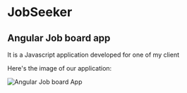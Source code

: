 # JobSeeker

## Angular Job board app
It is a Javascript application developed for one of my client



Here's the image of our application:

 
![Angular Job board App](https://github.com/Ajeet-shukla/FCC-Projects/blob/master/LocalWeatherApp/Screenshot%20from%202016-10-17%2023-02-31.png "Angular Job board App")

